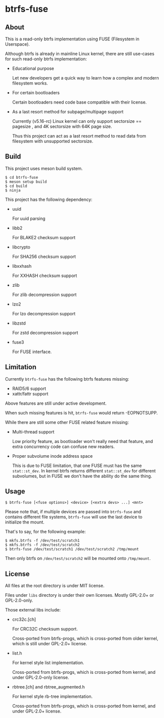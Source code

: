 btrfs-fuse
==========

About
-----

This is a read-only btrfs implementation using FUSE (Filesystem in Userspace).

Although btrfs is already in mainline Linux kernel, there are still use-cases
for such read-only btrfs implementation:

* Educational purpose

  Let new developers get a quick way to learn how a complex and modern
  filesystem works.

* For certain bootloaders

  Certain bootloaders need code base compatible with their license.

* As a last resort method for subpage/multipage support

  Currently (v5.16-rc) Linux kernel can only support sectorsize == pagesize , and
  4K sectorsize with 64K page size.

  Thus this project can act as a last resort method to read data from filesystem
  with unsupported sectorsize.


Build
-----

This project uses meson build system.

```
$ cd btrfs-fuse
$ meson setup build
$ cd build
$ ninja
```

This project has the following dependency:

- uuid

  For uuid parsing

- libb2

  For BLAKE2 checksum support

- libcrypto

  For SHA256 checksum support

- libxxhash

  For XXHASH checksum support

- zlib

  For zlib decompression support

- lzo2

  For lzo decompression support

- libzstd

  For zstd decompression support

- fuse3

  For FUSE interface.


Limitation
----------

Currently `btrfs-fuse` has the following btrfs features missing:

- RAID5/6 support
- xattr/fattr support

Above features are still under active development.

When such missing features is hit, `btrfs-fuse` would return -EOPNOTSUPP.


While there are still some other FUSE related feature missing:

- Multi-thread support

  Low priority feature, as bootloader won't really need that feature, and
  extra concurrency code can confuse new readers.

- Proper subvolume inode address space

  This is due to FUSE limitation, that one FUSE must has the same `stat::st_dev`.
  In kernel btrfs returns different `stat::st_dev` for different subvolumes,
  but in FUSE we don't have the ability do the same thing.


Usage
-----

```
$ btrfs-fuse [<fuse options>] <device> [<extra devs> ...] <mnt>
```

Please note that, if multiple devices are passed into `btrfs-fuse` and contains
different file systems, `btrfs-fuse` will use the last device to initialize the
mount.

That's to say, for the following example:

```
$ mkfs.btrfs -f /dev/test/scratch1
$ mkfs.btrfs -f /dev/test/scratch2
$ btrfs-fuse /dev/test/scratch1 /dev/test/scratch2 /tmp/mount
```

Then only btrfs on `/dev/test/scratch2` will be mounted onto `/tmp/mount`.


License
-------

All files at the root directory is under MIT license.

Files under `libs` directory is under their own licenses.
Mostly GPL-2.0+ or GPL-2.0-only.

Those external libs include:

- crc32c.[ch]

  For CRC32C checksum support.

  Cross-ported from btrfs-progs, which is cross-ported from older kernel, which
  is still under GPL-2.0+ license.

- list.h

  For kernel style list implementation.

  Cross-ported from btrfs-progs, which is cross-ported from kernel, and under
  GPL-2.0-only license.

- rbtree.[ch] and rbtree_augmented.h

  For kernel style rb-tree implementation.

  Cross-ported from btrfs-progs, which is cross-ported from kernel, and under
  GPL-2.0+ license.
